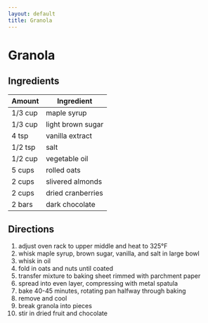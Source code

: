 ```yaml
---
layout: default
title: Granola
---
```


# Granola

## Ingredients

Amount | Ingredient
-|-
1/3 cup | maple syrup
1/3 cup | light brown sugar
4 tsp | vanilla extract
1/2 tsp | salt
1/2 cup | vegetable oil
5 cups | rolled oats
2 cups | slivered almonds
2 cups | dried cranberries
2 bars | dark chocolate

## Directions

1. adjust oven rack to upper middle and heat to 325°F
2. whisk maple syrup, brown sugar, vanilla, and salt in large bowl
3. whisk in oil
4. fold in oats and nuts until coated
5. transfer mixture to baking sheet rimmed with parchment paper
6. spread into even layer, compressing with metal spatula
7. bake 40-45 minutes, rotating pan halfway through baking
8. remove and cool
9. break granola into pieces
10. stir in dried fruit and chocolate